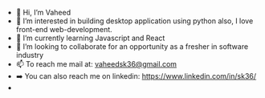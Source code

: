 - 👋 Hi, I’m Vaheed
- 👀 I’m interested in building desktop application using python also, I love front-end web-development.
- 🌱 I’m currently learning Javascript and React
- 💞️ I’m looking to collaborate for an opportunity as a fresher in software industry
- 📫 To reach me mail at: vaheedsk36@gmail.com
- ➡️ You can also reach me on linkedin: https://www.linkedin.com/in/sk36/ 
- 

<!---
vaheedsk36/vaheedsk36 is a ✨ special ✨ repository because its `README.md` (this file) appears on your GitHub profile.
You can click the Preview link to take a look at your changes.
--->
